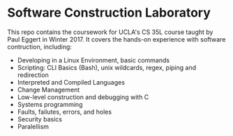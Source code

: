 # Software Construction Laboratory 
This repo contains the coursework for UCLA's CS 35L course taught by Paul Eggert in Winter 2017. It covers the hands-on experience with software contruction, including:
* Developing in a Linux Environment, basic commands
* Scripting: CLI Basics (Bash), unix wildcards, regex, piping and redirection
* Interpreted and Compiled Languages 
* Change Management
* Low-level construction and debugging with C 
* Systems programming 
* Faults, failutes, errors, and holes 
* Security basics 
* Paralellism 
